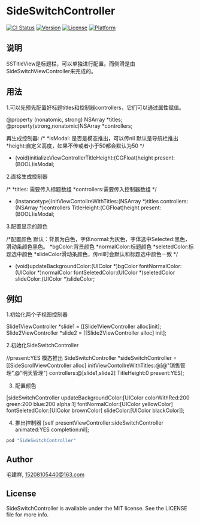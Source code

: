 # SideSwitchController

[![CI Status](http://img.shields.io/travis/15208105440@163.com/SideSwitchController.svg?style=flat)](https://travis-ci.org/15208105440@163.com/SideSwitchController)
[![Version](https://img.shields.io/cocoapods/v/SideSwitchController.svg?style=flat)](http://cocoapods.org/pods/SideSwitchController)
[![License](https://img.shields.io/cocoapods/l/SideSwitchController.svg?style=flat)](http://cocoapods.org/pods/SideSwitchController)
[![Platform](https://img.shields.io/cocoapods/p/SideSwitchController.svg?style=flat)](http://cocoapods.org/pods/SideSwitchController)

## 说明

SSTitleView是标题栏，可以单独进行配置。而侧滑是由SideSwitchViewController来完成的。


## 用法

1.可以先预先配置好标题titles和控制器controllers，它们可以通过属性赋值。

@property (nonatomic, strong) NSArray *titles;
@property(strong,nonatomic)NSArray *controllers;

再生成控制器:
/*
*isModal: 是否是模态推出，可以传nil 默认是导航栏推出
*height:自定义高度，如果不传或者小于50都会默认为50
*/
- (void)initializeViewControllerTitleHeight:(CGFloat)height present:(BOOL)isModal;

2.直接生成控制器

/*
*titles: 需要传入标题数组
*controllers:需要传入控制器数组
*/
- (instancetype)initViewContollreWithTitles:(NSArray *)titles controllers:(NSArray *)controllers TitleHeight:(CGFloat)height present:(BOOL)isModal;

3.配置显示的颜色

/*配置颜色 默认：背景为白色，字体normal:为灰色，字体选中Selected:黑色，滑动条颜色黑色。
*bgColor:背景颜色
*normalColor:标题颜色
*seletedColor:标题选中颜色
*slideColor滑动条颜色，传nil时会默认和标题选中颜色一致
*/
- (void)updateBackgroundColor:(UIColor *)bgColor  fontNormalColor:(UIColor *)normalColor fontSeletedColor:(UIColor *)seletedColor slideColor:(UIColor *)slideColor;

## 例如

1.初始化两个子视图控制器

Slide1ViewController *slide1 = [[Slide1ViewController alloc]init];
Slide2ViewController *slide2 = [[Slide2ViewController alloc] init];

2.初始化SideSwitchController

//present:YES 模态推出
SideSwitchController *sideSwitchController = [[SideScrollViewController alloc] initViewContollreWithTitles:@[@"销售管理",@"明天管理"] controllers:@[slide1,slide2] TitleHeight:0 present:YES];

3. 配置颜色

[sideSwitchController updateBackgroundColor:[UIColor colorWithRed:200 green:200 blue:200 alpha:1] fontNormalColor:[UIColor yellowColor] fontSeletedColor:[UIColor brownColor] slideColor:[UIColor  blackColor]];

4. 推出控制器
[self presentViewController:sideSwitchController animated:YES completion:nil];



```ruby
pod "SideSwitchController"
```

## Author

毛建祥, 15208105440@163.com

## License


SideSwitchController is available under the MIT license. See the LICENSE file for more info.
